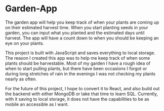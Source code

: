 # Garden-App

The garden app will help you keep track of when your plants are coming up on their estimated harvest time.  When you start planting seeds in your garden, you can input what you planted and the estimated days until harvest.  The app will have a count down to when you should be keeping an eye on your plants.

This project is built with JavaScript and saves everything to local storage.  The reason I created this app was to help me keep track of when some plants should be harvestable.  Most of my garden I have a rough idea of when to start pulling plants, but there have been occasions I forgot or during long stretches of rain in the evenings I was not checking my plants nearly as often.

For the future of this project, I hope to convert it to React, and also build out the backend with either MongoDB or take that time to learn SQL.  Currently, with it saving to local storage, it does not have the capabilities to be as mobile an accessible as I want.
